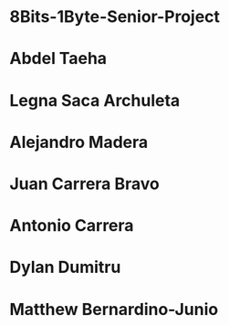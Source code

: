 ﻿# 8Bits-1Byte-Senior-Project

# Abdel Taeha

# Legna Saca Archuleta

# Alejandro Madera

# Juan Carrera Bravo

# Antonio Carrera

# Dylan Dumitru

# Matthew Bernardino-Junio
